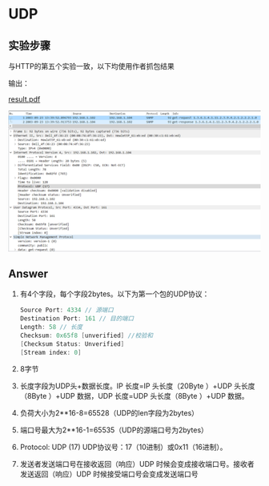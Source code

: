 # UDP

## 实验步骤

与HTTP的第五个实验一致，以下均使用作者抓包结果

输出：

[result.pdf](result/result.pdf)

![result](img/result.PNG)

## Answer

1. 有4个字段，每个字段2bytes。以下为第一个包的UDP协议：

    ```c
    Source Port: 4334 // 源端口
    Destination Port: 161 // 目的端口
    Length: 58 // 长度
    Checksum: 0x65f8 [unverified] //校验和
    [Checksum Status: Unverified]
    [Stream index: 0]
    ```
2. 8字节
3. 长度字段为UDP头+数据长度。IP 长度=IP 头长度（20Byte ）+UDP 头长度（8Byte ）+UDP 数据，UDP 长度=UDP 头长度（8Byte ）+UDP 数据。
4. 负荷大小为2**16-8=65528（UDP的len字段为2bytes）
5. 端口号最大为2**16-1=65535（UDP的源端口号为2bytes）
6. Protocol: UDP (17) UDP协议号：17（10进制）或0x11（16进制）。
7. 发送者发送端口号在接收返回（响应）UDP 时候会变成接收端口号。接收者发送返回（响应）UDP 时候接受端口号会变成发送端口号